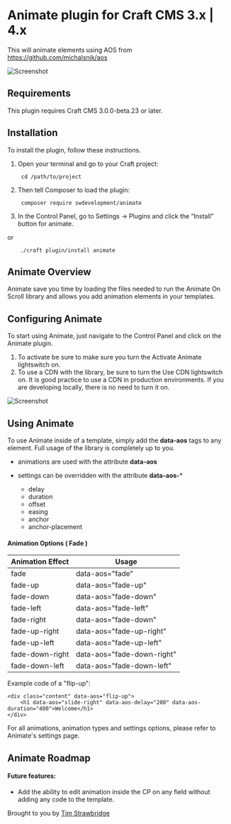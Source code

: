 # Animate plugin for Craft CMS 3.x | 4.x

This will animate elements using AOS from https://github.com/michalsnik/aos

![Screenshot](resources/img/animate-logo.png)


## Requirements

This plugin requires Craft CMS 3.0.0-beta.23 or later.

## Installation

To install the plugin, follow these instructions.

1. Open your terminal and go to your Craft project:

        cd /path/to/project

2. Then tell Composer to load the plugin:

        composer require swdevelopment/animate



3. In the Control Panel, go to Settings → Plugins and click the “Install” button for animate.

  or

        ./craft plugin/install animate


## Animate Overview

Animate save you time by loading the files needed to run the Animate On Scroll library and allows you add animation elements in your templates.  


## Configuring Animate

To start using Animate, just navigate to the Control Panel and click on the Animate plugin.

1. To activate be sure to make sure you turn the Activate Animate lightswitch on.
2. To use a CDN with the library, be sure to turn the Use CDN lightswitch on. It is good practice to use a CDN in production environments. If you are developing locally, there is no need to turn it on.


![Screenshot](resources/img/animate-settings.png)

## Using Animate

To use Animate inside of a template, simply add the **data-aos** tags to any element. Full usage of the library is completely up to you.

- animations are used with the attribute **data-aos**  
- settings can be overridden with the attribute **data-aos-***

  - delay
  - duration
  - offset
  - easing
  - anchor
  - anchor-placement
  

#### Animation Options ( Fade )
| Animation Effect | Usage  |  
|------|-----------------|
|fade  | data-aos="fade" |
|    fade-up  |         data-aos="fade-up"        |  
|   fade-down   | data-aos="fade-down"                |
|   fade-left   | data-aos="fade-left"                |
|   fade-right   | data-aos="fade-down"                |
|   fade-up-right   | data-aos="fade-up-right"                |
|   fade-up-left   | data-aos="fade-up-left"                |
|   fade-down-right   | data-aos="fade-down-right"                |   
|   fade-down-left   | data-aos="fade-down-left"                |

Example code of a "flip-up":

    <div class="content" data-aos="flip-up">
        <h1 data-aos="slide-right" data-aos-delay="200" data-aos-duration="400">Welcome</h1>
    </div>

For all animations, animation types and settings options, please refer to Animate's settings page.    


## Animate Roadmap

#### Future features:
  - Add the ability to edit animation inside the CP on any field without adding any code to the template.


Brought to you by [Tim Strawbridge](https://www.swdevteam.com?utm_source=github&utm_medium=website&utm_campaign=animate_plugin&utm_term=&utm_content=site_link)
